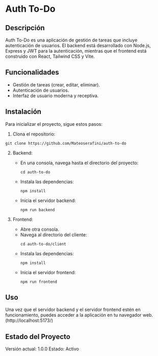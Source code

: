 # Auth To-Do

## Descripción
Auth To-Do es una aplicación de gestión de tareas que incluye autenticación de usuarios. El backend está desarrollado con Node.js, Express y JWT para la autenticación, mientras que el frontend está construido con React, Tailwind CSS y Vite.

## Funcionalidades
- Gestión de tareas (crear, editar, eliminar).
- Autenticación de usuarios.
- Interfaz de usuario moderna y receptiva.

## Instalación
Para inicializar el proyecto, sigue estos pasos:

1. Clona el repositorio:
```
git clone https://github.com/Mateoserafini/auth-to-do
```

2. Backend:
   - En una consola, navega hasta el directorio del proyecto:
     ```
     cd auth-to-do
     ```
   - Instala las dependencias:
     ```
     npm install
     ```
   - Inicia el servidor backend:
     ```
     npm run backend
     ```

3. Frontend:
   - Abre otra consola.
   - Navega al directorio del cliente:
     ```
     cd auth-to-do/client
     ```
   - Instala las dependencias:
     ```
     npm install
     ```
   - Inicia el servidor frontend:
     ```
     npm run frontend
     ```

## Uso
Una vez que el servidor backend y el servidor frontend estén en funcionamiento, puedes acceder a la aplicación en tu navegador web.
(http://localhost:5173/)

## Estado del Proyecto
Versión actual: 1.0.0
Estado: Activo


